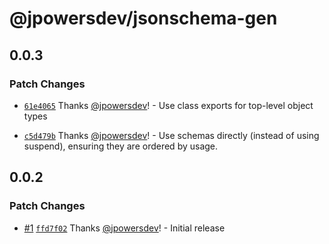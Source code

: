 # @jpowersdev/jsonschema-gen

## 0.0.3

### Patch Changes

- [`61e4065`](https://github.com/jpowersdev/jsonschema-gen/commit/61e4065377d23a93eb270f12d1a7aa6106618791) Thanks [@jpowersdev](https://github.com/jpowersdev)! - Use class exports for top-level object types

- [`c5d479b`](https://github.com/jpowersdev/jsonschema-gen/commit/c5d479bf9c1245fcc0a63aadc8b07bad002a8584) Thanks [@jpowersdev](https://github.com/jpowersdev)! - Use schemas directly (instead of using suspend), ensuring they are ordered by usage.

## 0.0.2

### Patch Changes

- [#1](https://github.com/jpowersdev/jsonschema-gen/pull/1) [`ffd7f02`](https://github.com/jpowersdev/jsonschema-gen/commit/ffd7f0233d67a3b6505d40f755a81355d32b8e66) Thanks [@jpowersdev](https://github.com/jpowersdev)! - Initial release
